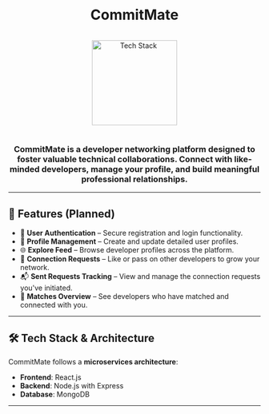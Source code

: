 <h1 align="center">
  <br>
  CommitMate
  <br>
</h1>

<div align="center">
  <a href="https://github.com/soumadip-dev">
    <img src="https://skillicons.dev/icons?i=nodejs,express,mongodb,react,github" alt="Tech Stack" width="170" style="padding: 15px 0;">
  </a>
</div>

<h3 align="center">
  CommitMate is a developer networking platform designed to foster valuable technical collaborations.
  Connect with like-minded developers, manage your profile, and build meaningful professional relationships.
</h3>

---

## 🌟 Features (Planned)

- 🔐 **User Authentication** – Secure registration and login functionality.
- 👤 **Profile Management** – Create and update detailed user profiles.
- 🌐 **Explore Feed** – Browse developer profiles across the platform.
- 🤝 **Connection Requests** – Like or pass on other developers to grow your network.
- 📬 **Sent Requests Tracking** – View and manage the connection requests you've initiated.
- 🧩 **Matches Overview** – See developers who have matched and connected with you.

---

## 🛠 Tech Stack & Architecture

CommitMate follows a **microservices architecture**:

- **Frontend**: React.js
- **Backend**: Node.js with Express
- **Database**: MongoDB

---

<!-- ## 📡 API Endpoints

### 🔐 Authentication

| Method | Endpoint       | Description            |
| ------ | -------------- | ---------------------- |
| POST   | `/auth/signup` | Register a new user    |
| POST   | `/auth/login`  | Log in to an account   |
| POST   | `/auth/logout` | Log out of the session |

---

### 👤 Profile Management

| Method | Endpoint                 | Description                 |
| ------ | ------------------------ | --------------------------- |
| GET    | `/profile/view`          | View current user's profile |
| PATCH  | `/profile/edit`          | Edit profile information    |
| PATCH  | `/profile/resetpassword` | Reset account password      |
| DELETE | `/profile`               | Delete user profile         |

---

### 🤝 Connection Requests

| Method | Endpoint                               | Description                    |
| ------ | -------------------------------------- | ------------------------------ |
| POST   | `/connection/send/like/:userId`        | Send a "like" request          |
| POST   | `/connection/send/pass/:userId`        | Send a "pass" (ignore) request |
| POST   | `/connection/review/match/:requestId`  | Accept a connection request    |
| POST   | `/connection/review/reject/:requestId` | Reject a connection request    |

---

### 👥 User Networking

| Method | Endpoint            | Description                       |
| ------ | ------------------- | --------------------------------- |
| GET    | `/user/requests`    | View received connection requests |
| GET    | `/user/connections` | View established connections      |
| GET    | `/user/feed`        | Discover new developers           |

--- -->
